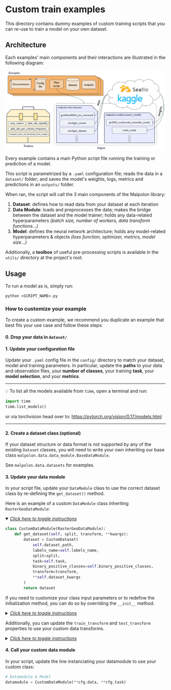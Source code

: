 # Custom train examples
This directory contains dummy examples of custom training scripts that you can re-use to train a model on your own dataset.

## Architecture
Each examples' main components and their interactions are illustrated in the following diagram:

<div align="center">
  <img src="../../docs/resources/malpolon_main_components.png" alt="malopolon_main_components">
</div>

Every example contains a main Python script file running the training or prediction of a model.

This script is parametrized by a `.yaml` configuration file; reads the data in a `dataset/` folder; and saves the model's weights, logs, metrics and predictions in an `outputs/` folder.

When ran, the script will call the 3 main components of the Malpolon library:
1. **Dataset**: defines how to read data from your dataset at each iteration
2. **Data Module**: loads and preprocesses the data; makes the bridge between the dataset and the model trainer; holds any data-related hyperparameters _(batch size, number of workers, data transform functions...)_
3. **Model**: defines the neural network architecture; holds any model-related hyperparameters & objects _(loss function, optimizer, metrics, model size...)_

Additionally, a **toolbox** of useful pre-processing scripts is available in the `utils/` directory at the project's root.


## Usage
To run a model as is, simply run:

```script
python <SCRIPT_NAME>.py
```

### How to customize your example
To create a custom example, we recommend you duplicate an example that best fits your use case and follow these steps:

#### 0. Drop your data in `dataset/`

#### 1. Update your configuration file

Update your `.yaml` config file in the `config/` directory to match your dataset, model and training parameters. In particular, update the **paths** to your data and observation files, your **number of classes**, your training **task**, your **model selection**, and your **metrics**.

---

💡 To list all the models available from `timm`, open a terminal and run:

```python
import timm
timm.list_models()
```
or via torchvision head over to: https://pytorch.org/vision/0.17/models.html

---

#### 2. Create a dataset class (optional)

If your dataset structure or data format is not supported by any of the existing `Dataset` classes, you will need to write your own inheriting our base class `malpolon.data.data_module.BaseDataModule`.

See `malpolon.data.datasets` for examples.

#### 3. Update your data module

In your script file, update your `DataModule` class to use the correct dataset class by re-defining the `get_dataset()` method.

Here is an example of a custom `DataModule` class inheriting `RasterGeoDataModule`:

<details open>
  <summary><i><u>Click here to toggle instructions</u></i></summary>

```python
class CustomDataModule(RasterGeoDataModule):
    def get_dataset(self, split, transform, **kwargs):
        dataset = CustomDataset(
            self.dataset_path,
            labels_name=self.labels_name,
            split=split,
            task=self.task,
            binary_positive_classes=self.binary_positive_classes,
            transform=transform,
            **self.dataset_kwargs
        )
        return dataset
```
</details>

If you need to customize your class input parameters or to redefine the initialization method, you can do so by overriding the `__init__` method.

<details>
  <summary><i><u>Click here to toggle instructions</u></i></summary>

```python
class CustomDataModule(RasterGeoDataModule):
   def __init__(
        self,
        dataset_path: str,
        labels_name: str = 'labels.csv',
        train_batch_size: int = 32,
        inference_batch_size: int = 16,
        num_workers: int = 8,
        size: int = 200,
        units: str = 'pixel',
        crs: int = 4326,
        binary_positive_classes: list = [],
        task: str = 'classification_multiclass',
        dataset_kwargs: dict = {},
        **kwargs,
    ):
        """Class constructor."""
        super().__init__(dataset_path, labels_name, train_batch_size, inference_batch_size, num_workers, size, units, crs, binary_positive_classes, task, dataset_kwargs, **kwargs)


    def get_dataset(self, split, transform, **kwargs):
        dataset = CustomDataset(
            self.dataset_path,
            labels_name=self.labels_name,
            split=split,
            task=self.task,
            binary_positive_classes=self.binary_positive_classes,
            transform=transform,
            **self.dataset_kwargs
        )
        return dataset
```
</details>


Additionally, you can update the `train_transform` and `test_transform` properties to use your custom data transforms.

<details>
  <summary><i><u>Click here to toggle instructions</u></i></summary>

```python
class CustomDataModule(RasterGeoDataModule):
   def __init__(
        self,
        dataset_path: str,
        labels_name: str = 'labels.csv',
        train_batch_size: int = 32,
        inference_batch_size: int = 16,
        num_workers: int = 8,
        size: int = 200,
        units: str = 'pixel',
        crs: int = 4326,
        binary_positive_classes: list = [],
        task: str = 'classification_multiclass',
        dataset_kwargs: dict = {},
        **kwargs,
    ):
        """Class constructor."""
        super().__init__(dataset_path, labels_name, train_batch_size, inference_batch_size, num_workers, size, units, crs, binary_positive_classes, task, dataset_kwargs, **kwargs)


    def get_dataset(self, split, transform, **kwargs):
        dataset = CustomDataset(
            self.dataset_path,
            labels_name=self.labels_name,
            split=split,
            task=self.task,
            binary_positive_classes=self.binary_positive_classes,
            transform=transform,
            **self.dataset_kwargs
        )
        return dataset

    @property
    def train_transform(self):
        return transforms.Compose(
            [
                transforms.RandomRotation(degrees=45, fill=1),
                transforms.Normalize(
                    mean=[0.485, 0.456, 0.406, 0.2],
                    std=[0.229, 0.224, 0.225, 0.2]
                ),
            ]
        )
```
</details>

#### 4. Call your custom data module

In your script, update the line instanciating your datamodule to use your custom class:

```python
# Datamodule & Model
datamodule = CustomDataModule(**cfg.data, **cfg.task)
```